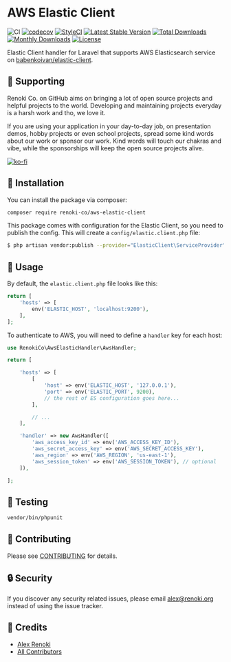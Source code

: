 AWS Elastic Client
==================

![CI](https://github.com/renoki-co/aws-elastic-client/workflows/CI/badge.svg?branch=master)
[![codecov](https://codecov.io/gh/renoki-co/aws-elastic-client/branch/master/graph/badge.svg)](https://codecov.io/gh/renoki-co/aws-elastic-client/branch/master)
[![StyleCI](https://github.styleci.io/repos/:styleci_code/shield?branch=master)](https://github.styleci.io/repos/:styleci_code)
[![Latest Stable Version](https://poser.pugx.org/renoki-co/aws-elastic-client/v/stable)](https://packagist.org/packages/renoki-co/aws-elastic-client)
[![Total Downloads](https://poser.pugx.org/renoki-co/aws-elastic-client/downloads)](https://packagist.org/packages/renoki-co/aws-elastic-client)
[![Monthly Downloads](https://poser.pugx.org/renoki-co/aws-elastic-client/d/monthly)](https://packagist.org/packages/renoki-co/aws-elastic-client)
[![License](https://poser.pugx.org/renoki-co/aws-elastic-client/license)](https://packagist.org/packages/renoki-co/aws-elastic-client)

Elastic Client handler for Laravel that supports AWS Elasticsearch service on [babenkoivan/elastic-client](https://github.com/babenkoivan/elastic-client).

## 🤝 Supporting

Renoki Co. on GitHub aims on bringing a lot of open source projects and helpful projects to the world. Developing and maintaining projects everyday is a harsh work and tho, we love it.

If you are using your application in your day-to-day job, on presentation demos, hobby projects or even school projects, spread some kind words about our work or sponsor our work. Kind words will touch our chakras and vibe, while the sponsorships will keep the open source projects alive.

[![ko-fi](https://www.ko-fi.com/img/githubbutton_sm.svg)](https://ko-fi.com/R6R42U8CL)

## 🚀 Installation

You can install the package via composer:

```bash
composer require renoki-co/aws-elastic-client
```

This package comes with configuration for the Elastic Client, so you need to publish the config. This will create a `config/elastic.client.php` file:

```bash
$ php artisan vendor:publish --provider="ElasticClient\ServiceProvider"
```

## 🙌 Usage

By default, the `elastic.client.php` file looks like this:

```php
return [
    'hosts' => [
        env('ELASTIC_HOST', 'localhost:9200'),
    ],
];
```

To authenticate to AWS, you will need to define a `handler` key for each host:

```php
use RenokiCo\AwsElasticHandler\AwsHandler;

return [

    'hosts' => [
        [
            'host' => env('ELASTIC_HOST', '127.0.0.1'),
            'port' => env('ELASTIC_PORT', 9200),
            // the rest of ES configuration goes here...
        ],

        // ...
    ],

    'handler' => new AwsHandler([
        'aws_access_key_id' => env('AWS_ACCESS_KEY_ID'),
        'aws_secret_access_key' => env('AWS_SECRET_ACCESS_KEY'),
        'aws_region' => env('AWS_REGION', 'us-east-1'),
        'aws_session_token' => env('AWS_SESSION_TOKEN'), // optional
    ]),

];
```

## 🐛 Testing

``` bash
vendor/bin/phpunit
```

## 🤝 Contributing

Please see [CONTRIBUTING](CONTRIBUTING.md) for details.

## 🔒  Security

If you discover any security related issues, please email alex@renoki.org instead of using the issue tracker.

## 🎉 Credits

- [Alex Renoki](https://github.com/rennokki)
- [All Contributors](../../contributors)
